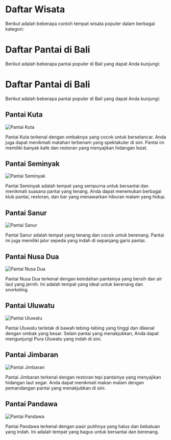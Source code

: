 # Daftar Wisata

Berikut adalah beberapa contoh tempat wisata populer dalam berbagai kategori:

# Daftar Pantai di Bali

Berikut adalah beberapa pantai populer di Bali yang dapat Anda kunjungi:

# Daftar Pantai di Bali

Berikut adalah beberapa pantai populer di Bali yang dapat Anda kunjungi:

## Pantai Kuta
![Pantai Kuta](https://www.gettyimages.com/photos/kuta-bali)

Pantai Kuta terkenal dengan ombaknya yang cocok untuk berselancar. Anda juga dapat menikmati matahari terbenam yang spektakuler di sini. Pantai ini memiliki banyak kafe dan restoran yang menyajikan hidangan lezat.

## Pantai Seminyak
![Pantai Seminyak](https://www.pexels.com/search/pantai%20seminyak%20bali/)

Pantai Seminyak adalah tempat yang sempurna untuk bersantai dan menikmati suasana pantai yang tenang. Anda dapat menemukan berbagai klub pantai, restoran, dan bar yang menawarkan hiburan malam yang hidup.

## Pantai Sanur
![Pantai Sanur](https://www.gettyimages.com/photos/sanur-bali)

Pantai Sanur adalah tempat yang tenang dan cocok untuk berenang. Pantai ini juga memiliki jalur sepeda yang indah di sepanjang garis pantai.

## Pantai Nusa Dua
![Pantai Nusa Dua](https://www.gettyimages.com/photos/nusa-dua-bali)

Pantai Nusa Dua terkenal dengan keindahan pantainya yang bersih dan air laut yang jernih. Ini adalah tempat yang ideal untuk berenang dan snorkeling.

## Pantai Uluwatu
![Pantai Uluwatu](https://www.gettyimages.com/photos/uluwatu-bali)

Pantai Uluwatu terletak di bawah tebing-tebing yang tinggi dan dikenal dengan ombak yang besar. Selain pantai yang menakjubkan, Anda dapat mengunjungi Pura Uluwatu yang indah di sini.

## Pantai Jimbaran
![Pantai Jimbaran](https://www.istockphoto.com/photos/jimbaran-bali)

Pantai Jimbaran terkenal dengan restoran tepi pantainya yang menyajikan hidangan laut segar. Anda dapat menikmati makan malam dengan pemandangan pantai yang menakjubkan di sini.

## Pantai Pandawa
![Pantai Pandawa](https://www.pexels.com/search/pandawa%20beach%20bali/)

Pantai Pandawa terkenal dengan pasir putihnya yang halus dan bebatuan yang indah. Ini adalah tempat yang bagus untuk bersantai dan berenang.
